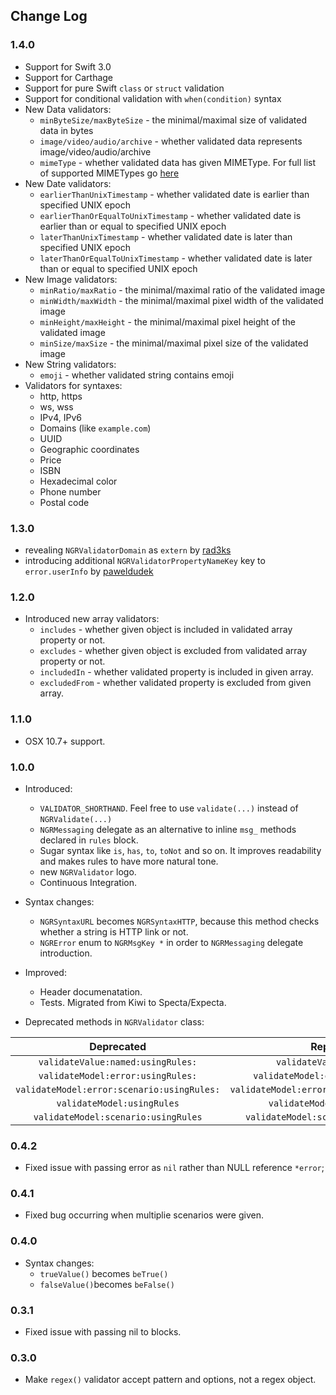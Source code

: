 ## Change Log

### 1.4.0
- Support for Swift 3.0
- Support for Carthage
- Support for pure Swift `class` or `struct` validation
- Support for conditional validation with `when(condition)` syntax
- New Data validators:
	- `minByteSize/maxByteSize` - the minimal/maximal size of validated data in bytes
	- `image/video/audio/archive` - whether validated data represents image/video/audio/archive
	- `mimeType` - whether validated data has given MIMEType. For full list of supported MIMETypes go [here](../NGRValidator/NGRValidator/Headers/Public/NGRMimeType.h)
- New Date validators:
	- `earlierThanUnixTimestamp` - whether validated date is earlier than specified UNIX epoch
	- `earlierThanOrEqualToUnixTimestamp` - whether validated date is earlier than or equal to specified UNIX epoch
	- `laterThanUnixTimestamp` - whether validated date is later than specified UNIX epoch
	- `laterThanOrEqualToUnixTimestamp` - whether validated date is later than or equal to specified UNIX epoch
- New Image validators:
	- `minRatio/maxRatio` - the minimal/maximal ratio of the validated image
	- `minWidth/maxWidth` - the minimal/maximal pixel width of the validated image
	- `minHeight/maxHeight` - the minimal/maximal pixel height of the validated image
	- `minSize/maxSize` - the minimal/maximal pixel size of the validated image
- New String validators:
	- `emoji` - whether validated string contains emoji
- Validators for syntaxes:
	- http, https
	- ws, wss
	- IPv4, IPv6
	- Domains (like `example.com`)
	- UUID
	- Geographic coordinates
	- Price
	- ISBN
	- Hexadecimal color
	- Phone number
	- Postal code


### 1.3.0
- revealing `NGRValidatorDomain` as `extern` by [rad3ks](https://github.com/rad3ks)
- introducing additional `NGRValidatorPropertyNameKey` key to `error.userInfo` by [paweldudek](https://github.com/paweldudek)



### 1.2.0
- Introduced new array validators:
    - `includes` - whether given object is included in validated array property or not.
    - `excludes` - whether given object is excluded from validated array property or not.
    - `includedIn` - whether validated property is included in given array.
    - `excludedFrom` - whether validated property is excluded from given array.

### 1.1.0
- OSX 10.7+ support.

### 1.0.0

- Introduced:
	- `VALIDATOR_SHORTHAND`. Feel free to use `validate(...)` instead of `NGRValidate(...)`
	- `NGRMessaging` delegate as an alternative to inline `msg_` methods declared in `rules` block.
	- Sugar syntax like `is`, `has`, `to`, `toNot` and so on. It improves readability and makes rules to have more natural tone.
	- new `NGRValidator` logo.
	- Continuous Integration.

- Syntax changes:
	- `NGRSyntaxURL` becomes `NGRSyntaxHTTP`, because this method checks whether a string is HTTP link or not.
	- `NGRError` enum to `NGRMsgKey *` in order to `NGRMessaging` delegate introduction.

- Improved:
	- Header documenatation.
	- Tests. Migrated from Kiwi to Specta/Expecta.

- Deprecated methods in `NGRValidator` class:

|Deprecated | Replacement |
|:--------------------:|:---------------------------:|
|`validateValue:named:usingRules:`| `validateValue:named:rules:` |
|`validateModel:error:usingRules:`| `validateModel:error:delegate:rules:`|
|`validateModel:error:scenario:usingRules:`|`validateModel:error:scenario:delegate:rules:`|
|`validateModel:usingRules`|`validateModel:delegate:rules:`|
|`validateModel:scenario:usingRules`|`validateModel:scenario:delegate:rules:`|

### 0.4.2

- Fixed issue with passing error as `nil` rather than NULL reference `*error`;

### 0.4.1

- Fixed bug occurring when multiplie scenarios were given.

### 0.4.0

- Syntax changes:
	- `trueValue()` becomes `beTrue()`
	- `falseValue()`becomes `beFalse()`

### 0.3.1

- Fixed issue with passing nil to blocks.


### 0.3.0

- Make `regex()` validator accept pattern and options, not a regex object.
